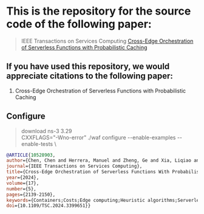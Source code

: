 # This is the repository for the source code of the following paper:

> IEEE Transactions on Services Computing [Cross-Edge Orchestration of Serverless Functions with Probabilistic Caching](https://ieeexplore.ieee.org/abstract/document/10528903)

## If you have used this repository, we would appreciate citations to the following paper:

<ol>
  <li>Cross-Edge Orchestration of Serverless Functions with Probabilistic Caching</li>
</ol>


## Configure
> download ns-3 3.29 \
> CXXFLAGS="-Wno-error" ./waf configure --enable-examples --enable-tests \


```bibtex
@ARTICLE{10528903,
author={Chen, Chen and Herrera, Manuel and Zheng, Ge and Xia, Liqiao and Ling, Zhengyang and Wang, Jiangtao},
journal={IEEE Transactions on Services Computing}, 
title={Cross-Edge Orchestration of Serverless Functions With Probabilistic Caching}, 
year={2024},
volume={17},
number={5},
pages={2139-2150},
keywords={Containers;Costs;Edge computing;Heuristic algorithms;Serverless computing;Optimization;Processor scheduling;Edge computing;resource allocation;serverless computing},
doi={10.1109/TSC.2024.3399651}}
```
